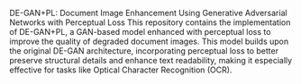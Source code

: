 DE-GAN+PL: Document Image Enhancement Using Generative Adversarial Networks with Perceptual Loss
This repository contains the implementation of DE-GAN+PL, a GAN-based model enhanced with perceptual loss to improve the quality of degraded document images. This model builds upon the original DE-GAN architecture, incorporating perceptual loss to better preserve structural details and enhance text readability, making it especially effective for tasks like Optical Character Recognition (OCR).
